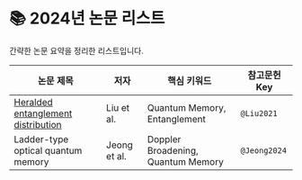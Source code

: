 # 📚 2024년 논문 리스트
간략한 논문 요약을 정리한 리스트입니다.

| 논문 제목 | 저자 | 핵심 키워드 | 참고문헌 Key |
|-----------|------|-------------|--------------|
| [Heralded entanglement distribution](../detailed-reviews/Liu2021.md) | Liu et al. | Quantum Memory, Entanglement | `@Liu2021` |
| Ladder-type optical quantum memory | Jeong et al. | Doppler Broadening, Quantum Memory | `@Jeong2024` |
